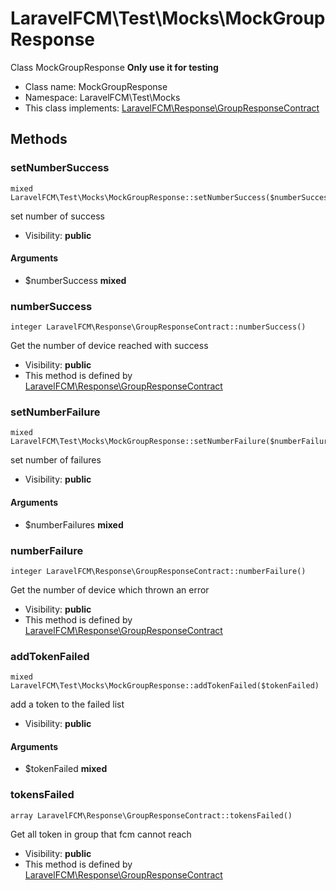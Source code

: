 LaravelFCM\Test\Mocks\MockGroupResponse
===============

Class MockGroupResponse **Only use it for testing**




* Class name: MockGroupResponse
* Namespace: LaravelFCM\Test\Mocks
* This class implements: [LaravelFCM\Response\GroupResponseContract](LaravelFCM-Response-GroupResponseContract.md)






Methods
-------


### setNumberSuccess

    mixed LaravelFCM\Test\Mocks\MockGroupResponse::setNumberSuccess($numberSuccess)

set number of success



* Visibility: **public**


#### Arguments
* $numberSuccess **mixed**



### numberSuccess

    integer LaravelFCM\Response\GroupResponseContract::numberSuccess()

Get the number of device reached with success



* Visibility: **public**
* This method is defined by [LaravelFCM\Response\GroupResponseContract](LaravelFCM-Response-GroupResponseContract.md)




### setNumberFailure

    mixed LaravelFCM\Test\Mocks\MockGroupResponse::setNumberFailure($numberFailures)

set number of failures



* Visibility: **public**


#### Arguments
* $numberFailures **mixed**



### numberFailure

    integer LaravelFCM\Response\GroupResponseContract::numberFailure()

Get the number of device which thrown an error



* Visibility: **public**
* This method is defined by [LaravelFCM\Response\GroupResponseContract](LaravelFCM-Response-GroupResponseContract.md)




### addTokenFailed

    mixed LaravelFCM\Test\Mocks\MockGroupResponse::addTokenFailed($tokenFailed)

add a token to the failed list



* Visibility: **public**


#### Arguments
* $tokenFailed **mixed**



### tokensFailed

    array LaravelFCM\Response\GroupResponseContract::tokensFailed()

Get all token in group that fcm cannot reach



* Visibility: **public**
* This method is defined by [LaravelFCM\Response\GroupResponseContract](LaravelFCM-Response-GroupResponseContract.md)



